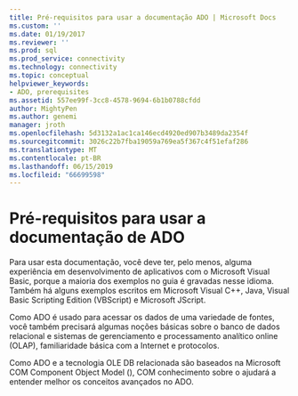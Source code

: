 ```yaml
---
title: Pré-requisitos para usar a documentação ADO | Microsoft Docs
ms.custom: ''
ms.date: 01/19/2017
ms.reviewer: ''
ms.prod: sql
ms.prod_service: connectivity
ms.technology: connectivity
ms.topic: conceptual
helpviewer_keywords:
- ADO, prerequisites
ms.assetid: 557ee99f-3cc8-4578-9694-6b1b0788cfdd
author: MightyPen
ms.author: genemi
manager: jroth
ms.openlocfilehash: 5d3132a1ac1ca146ecd4920ed907b3489da2354f
ms.sourcegitcommit: 3026c22b7fba19059a769ea5f367c4f51efaf286
ms.translationtype: MT
ms.contentlocale: pt-BR
ms.lasthandoff: 06/15/2019
ms.locfileid: "66699598"
---
```

# <a name="prerequisites-for-using-the-ado-documentation"></a>Pré-requisitos para usar a documentação de ADO
Para usar esta documentação, você deve ter, pelo menos, alguma experiência em desenvolvimento de aplicativos com o Microsoft Visual Basic, porque a maioria dos exemplos no guia é gravadas nesse idioma. Também há alguns exemplos escritos em Microsoft Visual C++, Java, Visual Basic Scripting Edition (VBScript) e Microsoft JScript.  
  
 Como ADO é usado para acessar os dados de uma variedade de fontes, você também precisará algumas noções básicas sobre o banco de dados relacional e sistemas de gerenciamento e processamento analítico online (OLAP), familiaridade básica com a Internet e protocolos.  
  
 Como ADO e a tecnologia OLE DB relacionada são baseados na Microsoft COM Component Object Model (), COM conhecimento sobre o ajudará a entender melhor os conceitos avançados no ADO.
